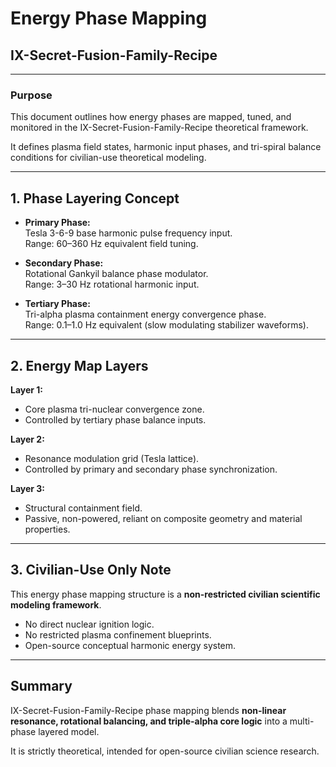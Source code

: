 # Energy Phase Mapping  
## IX-Secret-Fusion-Family-Recipe

---

### Purpose

This document outlines how energy phases are mapped, tuned, and monitored in the IX-Secret-Fusion-Family-Recipe theoretical framework.

It defines plasma field states, harmonic input phases, and tri-spiral balance conditions for civilian-use theoretical modeling.

---

## 1. Phase Layering Concept

- **Primary Phase:**  
  Tesla 3-6-9 base harmonic pulse frequency input.  
  Range: 60–360 Hz equivalent field tuning.

- **Secondary Phase:**  
  Rotational Gankyil balance phase modulator.  
  Range: 3–30 Hz rotational harmonic input.

- **Tertiary Phase:**  
  Tri-alpha plasma containment energy convergence phase.  
  Range: 0.1–1.0 Hz equivalent (slow modulating stabilizer waveforms).

---

## 2. Energy Map Layers

**Layer 1:**  
- Core plasma tri-nuclear convergence zone.  
- Controlled by tertiary phase balance inputs.

**Layer 2:**  
- Resonance modulation grid (Tesla lattice).  
- Controlled by primary and secondary phase synchronization.

**Layer 3:**  
- Structural containment field.  
- Passive, non-powered, reliant on composite geometry and material properties.

---

## 3. Civilian-Use Only Note

This energy phase mapping structure is a **non-restricted civilian scientific modeling framework**.

- No direct nuclear ignition logic.  
- No restricted plasma confinement blueprints.  
- Open-source conceptual harmonic energy system.

---

## Summary

IX-Secret-Fusion-Family-Recipe phase mapping blends **non-linear resonance, rotational balancing, and triple-alpha core logic** into a multi-phase layered model.

It is strictly theoretical, intended for open-source civilian science research.
